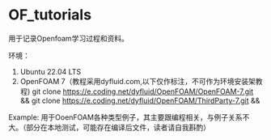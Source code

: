 # OF_tutorials
用于记录Openfoam学习过程和资料。

环境：
1. Ubuntu 22.04 LTS
2. OpenFOAM 7（教程采用dyfluid.com,以下仅作标注，不可作为环境安装架教程)
	git clone https://e.coding.net/dyfluid/OpenFOAM/OpenFOAM-7.git &&
	git clone https://e.coding.net/dyfluid/OpenFOAM/ThirdParty-7.git &&

Example: 用于OoenFOAM各种类型例子，其主要跟编程相关，与例子关系不大。（部分在本地测试，可能存在编译后文件，读者请自我斟酌）
